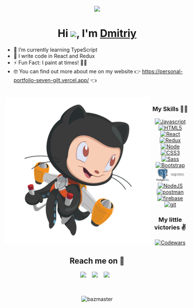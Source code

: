 
<p align="center"> 
    <img src="https://capsule-render.vercel.app/api?type=waving&color=gradient&height=256&section=header&text=Hello%20World!&fontSize=75&animation=fadeIn&fontAlignY=38&desc=Welcome%20to%20my%20GitHub%20profile!%20Put%20stars,%20fork%20and%20add%20me%20in%20friends!&descAlignY=51&descAlign=62" />
</p>


<!-- <img src="https://capsule-render.vercel.app/api?type=waving&color=gradient&height=200"/> -->



<h1 align="center">Hi <img src="https://media.giphy.com/media/w1OBpBd7kJqHrJnJ13/giphy.gif" width="45px"/>, I'm <a href="https://www.linkedin.com/in/dmitriy-yuzefovich/">Dmitriy</a></h1>



- 🔭 I’m currently learning TypeScript
- 🌱 I write code in React and Redux
- ⚡ Fun Fact: I paint at times! 👨‍🎨
- 🤓 You can find out more about me on my website 👉 https://personal-portfolio-seven-gilt.vercel.app/ 👈

<br/>
 
<img align="left" alt="PNG" src="https://github.com/YZDmitriy/YZDmitriy/blob/main/cat.png" width="400" height="400" />


<h3 align="center"> My Skills 👨‍💻</h3>
<p align="center">
<a href="https://developer.mozilla.org/en-US/docs/Web/JavaScript" target="_blank" rel="noreferrer"><img src="https://raw.githubusercontent.com/danielcranney/readme-generator/main/public/icons/skills/javascript-colored.svg" width="36" height="36" alt="Javascript" /></a>
<a href="https://developer.mozilla.org/en-US/docs/Glossary/HTML5" target="_blank" rel="noreferrer"><img src="https://raw.githubusercontent.com/danielcranney/readme-generator/main/public/icons/skills/html5-colored.svg" width="36" height="36" alt="HTML5" /></a>
<a href="https://reactjs.org/" target="_blank" rel="noreferrer"><img src="https://raw.githubusercontent.com/danielcranney/readme-generator/main/public/icons/skills/react-colored.svg" width="36" height="36" alt="React" /></a>
<a href="https://redux.js.org/" target="_blank" rel="noreferrer"><img src="https://img.icons8.com/color/48/000000/redux.png" width="36" height="36" alt="Redux" /></a>
<a href="https://nodejs.org/en/" target="_blank" rel="noreferrer"><img src="https://img.icons8.com/color/48/000000/nodejs.png" width="36" height="36" alt="Node" /></a>
<a href="https://www.w3.org/TR/CSS/#css" target="_blank" rel="noreferrer"><img src="https://raw.githubusercontent.com/danielcranney/readme-generator/main/public/icons/skills/css3-colored.svg" width="36" height="36" alt="CSS3" /></a>
<a href="https://sass-lang.com/" target="_blank" rel="noreferrer"><img src="https://raw.githubusercontent.com/danielcranney/readme-generator/main/public/icons/skills/sass-colored.svg" width="36" height="36" alt="Sass" /></a>
<a href="https://getbootstrap.com/" target="_blank" rel="noreferrer"><img src="https://raw.githubusercontent.com/danielcranney/readme-generator/main/public/icons/skills/bootstrap-colored.svg" width="36" height="36" alt="Bootstrap" /></a>
<a href="https://www.postgresql.org" title="PostgreSQL"><img src="https://raw.githubusercontent.com/devicons/devicon/master/icons/postgresql/postgresql-original-wordmark.svg" alt="postgresql" width="36" height="36"/></a>
 <a href="https://expressjs.com" title="ExpressJS"><img src="https://raw.githubusercontent.com/devicons/devicon/master/icons/express/express-original-wordmark.svg" alt="express" width="36" height="36"/></a>
<a href="https://nodejs.org/en/" target="_blank" rel="noreferrer"><img src="https://raw.githubusercontent.com/danielcranney/readme-generator/main/public/icons/skills/nodejs-colored.svg" width="36" height="36" alt="NodeJS" /></a>
 <a href="https://postman.com" target="_blank"> <img src="https://www.vectorlogo.zone/logos/getpostman/getpostman-icon.svg" alt="postman" width="36" height="36"/> </a> 
  <a href="https://firebase.google.com/" target="_blank"> <img src="https://img.icons8.com/color/48/000000/firebase.png" alt="firebase" width="36" height="36"/> </a> 
<a href="https://git-scm.com/" target="_blank" rel="noreferrer"> <img src="https://www.vectorlogo.zone/logos/git-scm/git-scm-icon.svg" alt="git" width="36" height="36"/> </a>
</p>


<h3 align="center">My little victories ✌️</h3>

<div align="center">
  
[![Codewars](https://www.codewars.com/users/dmitri_yz/badges/large)](https://www.codewars.com/users/dmitri_yz)
  
  </div>
 
<h2 align="center">Reach me on 💬</h2>
<p align="center" align='right'>
  <a target="_blank" href="mailto:dyuzef@gmail.com"><img
    src="https://img.shields.io/badge/Gmail-20232A?style=for-the-badge&logo=gmail"/></a>&nbsp;&nbsp;&nbsp;
  <a target="_blank" href="https://t.me/dmitri_yz"><img
    src="https://img.shields.io/badge/Telegram-20232A?style=for-the-badge&logo=telegram"/></a>&nbsp;&nbsp;&nbsp;
<a href="https://www.linkedin.com/in/dmitriy-yuzefovich/" target="_blank" rel="noreferrer"><img
src="https://img.shields.io/badge/LinkedIn-20232A?style=for-the-badge&logo=LinkedIn" /></a>&nbsp;&nbsp;&nbsp;
</p>
<br/>
<p align="center">
 <img align="center" src="https://capsule-render.vercel.app/api?type=soft&color=gradient&text=You%20can%20see%20my%20projects%20in%20pinned%20repositories!&fontSize=36&animation=twinkling" alt="bazmaster" />
</p>

<!-- <img src="https://raw.githubusercontent.com/trinib/trinib/main/.images/footer.svg" width="100%" qqqq> -->

